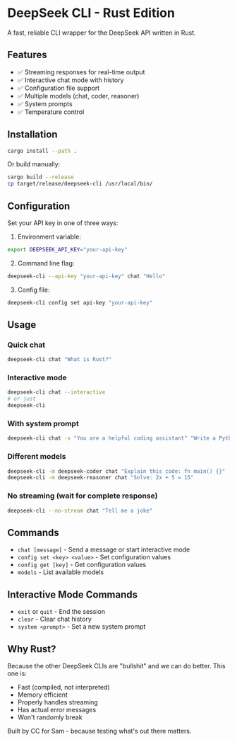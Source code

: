 # DeepSeek CLI - Rust Edition

A fast, reliable CLI wrapper for the DeepSeek API written in Rust.

## Features

- ✅ Streaming responses for real-time output
- ✅ Interactive chat mode with history
- ✅ Configuration file support
- ✅ Multiple models (chat, coder, reasoner)
- ✅ System prompts
- ✅ Temperature control

## Installation

```bash
cargo install --path .
```

Or build manually:

```bash
cargo build --release
cp target/release/deepseek-cli /usr/local/bin/
```

## Configuration

Set your API key in one of three ways:

1. Environment variable:
```bash
export DEEPSEEK_API_KEY="your-api-key"
```

2. Command line flag:
```bash
deepseek-cli --api-key "your-api-key" chat "Hello"
```

3. Config file:
```bash
deepseek-cli config set api-key "your-api-key"
```

## Usage

### Quick chat
```bash
deepseek-cli chat "What is Rust?"
```

### Interactive mode
```bash
deepseek-cli chat --interactive
# or just
deepseek-cli
```

### With system prompt
```bash
deepseek-cli chat -s "You are a helpful coding assistant" "Write a Python hello world"
```

### Different models
```bash
deepseek-cli -m deepseek-coder chat "Explain this code: fn main() {}"
deepseek-cli -m deepseek-reasoner chat "Solve: 2x + 5 = 15"
```

### No streaming (wait for complete response)
```bash
deepseek-cli --no-stream chat "Tell me a joke"
```

## Commands

- `chat [message]` - Send a message or start interactive mode
- `config set <key> <value>` - Set configuration values
- `config get [key]` - Get configuration values
- `models` - List available models

## Interactive Mode Commands

- `exit` or `quit` - End the session
- `clear` - Clear chat history
- `system <prompt>` - Set a new system prompt

## Why Rust?

Because the other DeepSeek CLIs are "bullshit" and we can do better. This one is:
- Fast (compiled, not interpreted)
- Memory efficient
- Properly handles streaming
- Has actual error messages
- Won't randomly break

Built by CC for Sam - because testing what's out there matters.